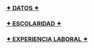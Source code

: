 <P> <h3 class="centrado"> <a href= "datospersonales.html.HTML">  ✦ DATOS ✦  </h3> </a>
    <p><h3 class="centrado"><a href="escolaridad.html.HTML">    ✦ ESCOLARIDAD ✦ </h3></a></p>
    <h3 class="centrado"><a href="expelaboral.html.HTML">   ✦ EXPERIENCIA LABORAL ✦ </h3></a>
